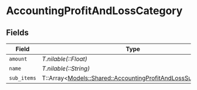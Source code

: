 # AccountingProfitAndLossCategory


## Fields

| Field                                                                                                                     | Type                                                                                                                      | Required                                                                                                                  | Description                                                                                                               |
| ------------------------------------------------------------------------------------------------------------------------- | ------------------------------------------------------------------------------------------------------------------------- | ------------------------------------------------------------------------------------------------------------------------- | ------------------------------------------------------------------------------------------------------------------------- |
| `amount`                                                                                                                  | *T.nilable(::Float)*                                                                                                      | :heavy_minus_sign:                                                                                                        | N/A                                                                                                                       |
| `name`                                                                                                                    | *T.nilable(::String)*                                                                                                     | :heavy_minus_sign:                                                                                                        | N/A                                                                                                                       |
| `sub_items`                                                                                                               | T::Array<[Models::Shared::AccountingProfitAndLossSubcategory](../../models/shared/accountingprofitandlosssubcategory.md)> | :heavy_minus_sign:                                                                                                        | N/A                                                                                                                       |